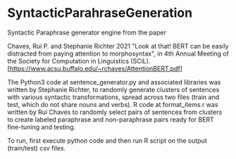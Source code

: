 # SyntacticParahraseGeneration

Syntactic Paraphrase generator engine from the paper

Chaves, Rui P. and Stephanie Richter 2021 "Look at that! BERT can be easily distracted from paying attention to morphosyntax", in 4th Annual Meeting of the Society for Computation in Linguistics (SCiL).
[https://www.acsu.buffalo.edu/~rchaves/AttentionBERT.pdf]

The Python3 code at sentence_generator.py and associated libraries was written by Stephanie Richter, to randomly generate clusters of sentences with various syntactic transformations, spread across two files (train and test, which do not share nouns and verbs). R code at format_items.r was written by Rui Chaves to randomly select pairs of sentences from clusters to create labeled paraphrase and non-paraphrase pairs ready for BERT fine-tuning and testing.

To run, first execute python code and then run R script on the output (train/test) csv files.
